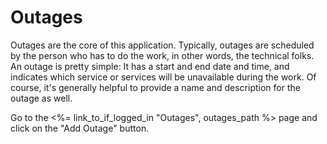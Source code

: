 # Outages

Outages are the core of this application.
Typically, outages are scheduled by the person who has to do the work,
in other words,
the technical folks.
An outage is pretty simple:
It has a start and end date and time,
and indicates which service or services
will be unavailable during the work.
Of course,
it's generally helpful to provide a name
and description for the outage as well.

Go to the
<%= link_to_if_logged_in "Outages", outages_path %>
page
and click on the "Add Outage" button.
